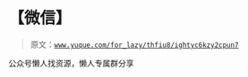 # 【微信】

> 原文：[`www.yuque.com/for_lazy/thfiu8/ightyc6kzy2cpun7`](https://www.yuque.com/for_lazy/thfiu8/ightyc6kzy2cpun7)



公众号懒人找资源，懒人专属群分享